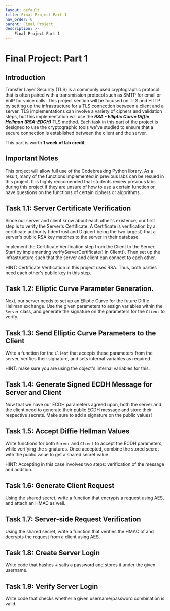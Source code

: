 ```yaml
---
layout: default
title: Final Project Part 1
nav_order: 6
parent: Final Project
description: >-
    Final Project Part 1
---
```


# Final Project: Part 1

## Introduction 

Transfer Layer Security (TLS) is a commonly used cryptographic protocol that is often paired with a transmission protocol such as SMTP for email or VoIP for voice calls. This project section will be focused on TLS and HTTP by setting up the infrastructure for a TLS connection between a client and a server. TLS implementations can involve a variety of ciphers and validation steps, but this implementation will use the ***RSA - Elliptic Curve Diffie Hellman (RSA-EDCH)*** TLS method. Each task in this part of the project is designed to use the cryptographic tools we've studied to ensure that a secure connection is established between the client and the server. 

This part is worth **1 week of lab credit**.

## Important Notes

This project will allow full use of the Codebreaking Python library. As a result, many of the functions implemented in previous labs can be resued in this project. It is highly reccomended that students review previous labs during this project if they are unsure of how to use a certain function or have questions on the functions of certain ciphers or algorithms. 

## Task 1.1: Server Certificate Verification

Since our server and client know about each other's existence, our first step is to verify the Server's Certificate. A Certificate is verification by a certificate authority (IdenTrust and Digicert being the two largest) that a server's public RSA key matches to the server in their database. 

Implement the Certificate Verification step from the Client to the Server. Start by implementing verifyServerCertificate() in Client(). Then set up the infrastructure such that the server and client can connect to each other. 

HINT: Certificate Verification in this project uses RSA. Thus, both parties need each other's public key in this step. 

## Task 1.2: Elliptic Curve Parameter Generation. 

Next, our server needs to set up an Elliptic Curve for the future Diffie Hellman exchange. Use the given parameters to assign variables within the `Server` class, and generate the signature on the parameters for the `Client` to verify.

##  Task 1.3: Send Elliptic Curve Parameters to the Client
Write a function for the `Client` that accepts these parameters from the server, verifies their signature, and sets internal variables as required.

HINT: make sure you are using the object's internal variables for this. 

##  Task 1.4: Generate Signed ECDH Message for Server and Client 
Now that we have our ECDH parameters agreed upon, both the server and the client need to generate their public ECDH message and store their respective secrets. Make sure to add a signature on the public values!

##  Task 1.5: Accept Diffie Hellman Values 
Write functions for both `Server` and `Client` to accept the ECDH parameters, while verifying the signatures. Once accepted, combine the stored secret with the public value to get a shared secret value.

HINT: Accepting in this case involves two steps: verification of the message and addition.

##  Task 1.6: Generate Client Request
Using the shared secret, write a function that encrypts a request using AES, and attach an HMAC as well.

## Task 1.7: Server-side Request Verification
Using the shared secret, write a function that verifies the HMAC of and decrypts the request from a client using AES.

## Task 1.8: Create Server Login
Write code that hashes + salts a password and stores it under the given username.

## Task 1.9: Verify Server Login 
Write code that checks whether a given username/password combination is valid.